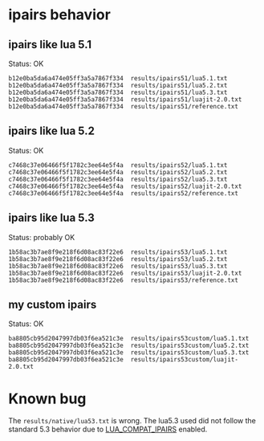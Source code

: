 
# ipairs behavior

## ipairs like lua 5.1

Status: OK

```
b12e0ba5da6a474e05ff3a5a7867f334  results/ipairs51/lua5.1.txt
b12e0ba5da6a474e05ff3a5a7867f334  results/ipairs51/lua5.2.txt
b12e0ba5da6a474e05ff3a5a7867f334  results/ipairs51/lua5.3.txt
b12e0ba5da6a474e05ff3a5a7867f334  results/ipairs51/luajit-2.0.txt
b12e0ba5da6a474e05ff3a5a7867f334  results/ipairs51/reference.txt
```

## ipairs like lua 5.2

Status: OK

```
c7468c37e06466f5f1782c3ee64e5f4a  results/ipairs52/lua5.1.txt
c7468c37e06466f5f1782c3ee64e5f4a  results/ipairs52/lua5.2.txt
c7468c37e06466f5f1782c3ee64e5f4a  results/ipairs52/lua5.3.txt
c7468c37e06466f5f1782c3ee64e5f4a  results/ipairs52/luajit-2.0.txt
c7468c37e06466f5f1782c3ee64e5f4a  results/ipairs52/reference.txt
```

## ipairs like lua 5.3

Status: probably OK

```
1b58ac3b7ae8f9e218f6d08ac83f22e6  results/ipairs53/lua5.1.txt
1b58ac3b7ae8f9e218f6d08ac83f22e6  results/ipairs53/lua5.2.txt
1b58ac3b7ae8f9e218f6d08ac83f22e6  results/ipairs53/lua5.3.txt
1b58ac3b7ae8f9e218f6d08ac83f22e6  results/ipairs53/luajit-2.0.txt
1b58ac3b7ae8f9e218f6d08ac83f22e6  results/ipairs53/reference.txt
```

## my custom ipairs

Status: OK

```
ba8805cb95d2047997db03f6ea521c3e  results/ipairs53custom/lua5.1.txt
ba8805cb95d2047997db03f6ea521c3e  results/ipairs53custom/lua5.2.txt
ba8805cb95d2047997db03f6ea521c3e  results/ipairs53custom/lua5.3.txt
ba8805cb95d2047997db03f6ea521c3e  results/ipairs53custom/luajit-2.0.txt
```

Known bug
=========

The `results/native/lua53.txt` is wrong.
The lua5.3 used did not follow the standard 5.3 behavior due to [LUA_COMPAT_IPAIRS](https://www.lua.org/source/5.3/luaconf.h.html#LUA_COMPAT_IPAIRS) enabled.

